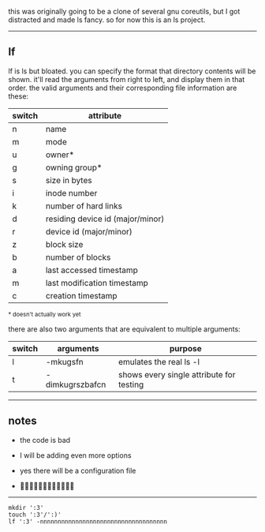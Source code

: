 this was originally going to be a clone of several gnu coreutils, but I got distracted and made ls fancy. so for now this is an ls project.

---

## lf

lf is ls but bloated. you can specify the format that directory contents will be shown. it'll read the arguments from right to left, and display them in that order. the valid arguments and their corresponding file information are these:

| switch | attribute |
| ------ | --------- |
| n | name |
| m | mode |
| u | owner* |
| g | owning group* |
| s | size in bytes |
| i | inode number |
| k | number of hard links |
| d | residing device id (major/minor) |
| r | device id (major/minor) |
| z | block size |
| b | number of blocks |
| a | last accessed timestamp |
| m | last modification timestamp |
| c | creation timestamp |

<sup>* doesn't actually work yet</sup>

there are also two arguments that are equivalent to multiple arguments:

| switch | arguments | purpose |
| ------ | --------- | ------- |
| l | -mkugsfn | emulates the real ls -l |
| t | -dimkugrszbafcn | shows every single attribute for testing |

---

## notes

- the code is bad

- I will be adding even more options

- yes there will be a configuration file

- 🏳️‍🌈🏳️‍🌈🏳️‍🌈🏳️‍🌈🏳️‍🌈🏳️‍🌈

---

```
mkdir ':3'
touch ':3'/':)'
lf ':3' -nnnnnnnnnnnnnnnnnnnnnnnnnnnnnnnnnnnn
```
